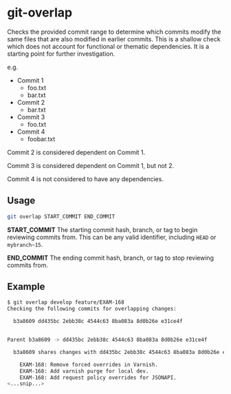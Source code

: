 # git-overlap

Checks the provided commit range to determine which commits modify the same
files that are also modified in earlier commits. This is a shallow check which
does not account for functional or thematic dependencies. It is a starting point
for further investigation.

e.g.
* Commit 1
  * foo.txt
  * bar.txt
* Commit 2
  * bar.txt
* Commit 3
  * foo.txt
* Commit 4
  * foobar.txt

Commit 2 is considered dependent on Commit 1.

Commit 3 is considered dependent on Commit 1, but not 2.

Commit 4 is not considered to have any dependencies.

## Usage

```sh
git overlap START_COMMIT END_COMMIT
```

**START_COMMIT** The starting commit hash, branch, or tag to begin reviewing
commits from. This can be any valid identifier, including `HEAD` or
`mybranch~15`.

**END_COMMIT** The ending commit hash, branch, or tag to stop reviewing commits
from.

## Example

```sh
$ git overlap develop feature/EXAM-168
Checking the following commits for overlapping changes:

  b3a8609 dd435bc 2ebb38c 4544c63 8ba083a 8d0b26e e31ce4f


Parent b3a8609 -> dd435bc 2ebb38c 4544c63 8ba083a 8d0b26e e31ce4f

  b3a8609 shares changes with dd435bc 2ebb38c 4544c63 8ba083a 8d0b26e e31ce4f

    EXAM-168: Remove forced overrides in Varnish.
    EXAM-168: Add varnish purge for local dev.
    EXAM-168: Add request policy overrides for JSONAPI.
<...snip...>
```
